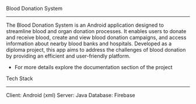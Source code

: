 Blood Donation System
***
The Blood Donation System is an Android application designed to streamline blood and organ donation processes. It enables users to donate and receive blood, create and view blood donation campaigns, and access information about nearby blood banks and hospitals. Developed as a diploma project, this app aims to address the challenges of blood donation by providing an efficient and user-friendly platform.




* For more details explore the documentation section of the project




Tech Stack
***
Client: Android (xml)
Server: Java
Database: Firebase
